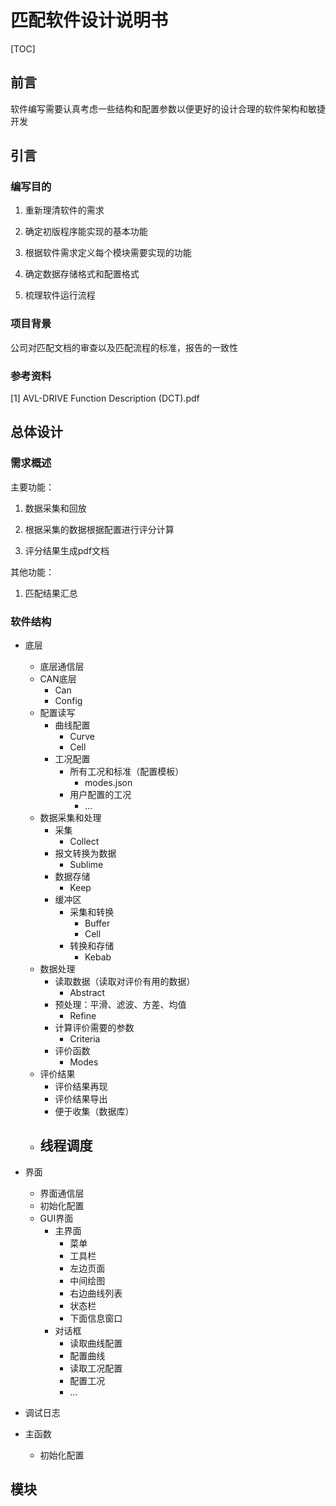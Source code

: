 # 匹配软件设计说明书

[TOC]

## 前言

软件编写需要认真考虑一些结构和配置参数以便更好的设计合理的软件架构和敏捷开发

## 引言

### 编写目的

1. 重新理清软件的需求

2. 确定初版程序能实现的基本功能

3. 根据软件需求定义每个模块需要实现的功能

4. 确定数据存储格式和配置格式

5. 梳理软件运行流程

###  项目背景

公司对匹配文档的审查以及匹配流程的标准，报告的一致性

### 参考资料

[1] AVL-DRIVE Function Description (DCT).pdf

## 总体设计

### 需求概述

主要功能：

1. 数据采集和回放

2. 根据采集的数据根据配置进行评分计算

3. 评分结果生成pdf文档

其他功能：

1. 匹配结果汇总

### 软件结构

- 底层
  - 底层通信层
  - CAN底层
    - Can
    - Config
  - 配置读写
    - 曲线配置
      - Curve
      - Cell
    - 工况配置
      - 所有工况和标准（配置模板）
        - modes.json
      - 用户配置的工况
        - ...
  - 数据采集和处理
    - 采集
      - Collect
    - 报文转换为数据
      - Sublime
    - 数据存储
      - Keep
    - 缓冲区
      - 采集和转换
        - Buffer
        - Cell
      - 转换和存储
        - Kebab
  - 数据处理
    - 读取数据（读取对评价有用的数据）
      - Abstract
    - 预处理：平滑、滤波、方差、均值
      - Refine
    - 计算评价需要的参数
      - Criteria
    - 评价函数
      - Modes
  - 评价结果
    - 评价结果再现
    - 评价结果导出
    - 便于收集（数据库）
  - 线程调度
    - 
- 界面
  - 界面通信层
  - 初始化配置
  - GUI界面
    - 主界面
      - 菜单
      - 工具栏
      - 左边页面
      - 中间绘图
      - 右边曲线列表
      - 状态栏
      - 下面信息窗口
    - 对话框
      - 读取曲线配置
      - 配置曲线
      - 读取工况配置
      - 配置工况
      - ...

- 调试日志
- 主函数
  - 初始化配置

## 模块

